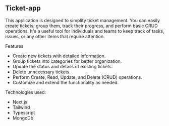 
## Ticket-app

This application is designed to simplify ticket management. You can easily create tickets, group them, track their progress, and perform basic CRUD operations. It's a useful tool for individuals and teams to keep track of tasks, issues, or any other items that require attention.

Features
* Create new tickets with detailed information.
* Group tickets into categories for better organization.
* Update the status and details of existing tickets.
* Delete unnecessary tickets.
* Perform Create, Read, Update, and Delete (CRUD) operations.
* Customize and extend the functionality as needed.

Technologies used:
* Next.js
* Tailwind
* Typescript
* MongoDb
